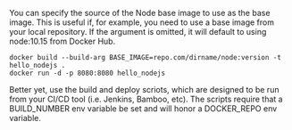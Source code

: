 You can specify the source of the Node base image to use as the base image.
This is useful if, for example, you need to use a base image from your local
repository.  If the argument is omitted, it will default to using node:10.15
from Docker Hub.

````
docker build --build-arg BASE_IMAGE=repo.com/dirname/node:version -t hello_nodejs .
docker run -d -p 8080:8080 hello_nodejs
````

Better yet, use the build and deploy scriots, which are designed to be run
from your CI/CD tool (i.e. Jenkins, Bamboo, etc).  The scripts require that
a BUILD_NUMBER env variable be set and will honor a DOCKER_REPO env variable.
